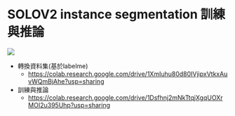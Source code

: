 # SOLOV2 instance segmentation 訓練與推論
![](https://i.imgur.com/vbmbcWS.png)

- 轉換資料集(基於labelme)
  -  https://colab.research.google.com/drive/1XmIuhu80d80IVjipxVtkxAuvWQmBjAhe?usp=sharing
- 訓練與推論
  -  https://colab.research.google.com/drive/1Dsfhnj2mNkTtqjXgqUOXrMOI2u395Uhp?usp=sharing

